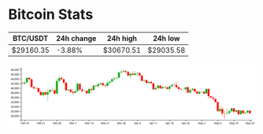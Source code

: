 # Bitcoin Stats

BTC/USDT|24h change|24h high|24h low|
|---|---|---|---|
|$29160.35|-3.88%|$30670.51|$29035.58|

<img src="./chart.svg">
